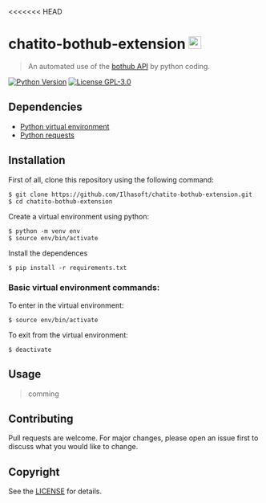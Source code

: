 <<<<<<< HEAD
# chatito-bothub-extension <img src="https://push.al/wp-content/uploads/2020/02/avatar4.png" width="25">
> An automated use of the [bothub API](https://api.bothub.it/) by python coding.

[![Python Version](https://img.shields.io/badge/python-v3.8-blue)](https://www.python.org/)
[![License GPL-3.0](https://img.shields.io/badge/license-%20GPL--3.0-yellow.svg)](https://github.com/Ilhasoft/bothub-engine/blob/master/LICENSE)

Dependencies
---
- [Python virtual environment](https://packaging.python.org/guides/installing-using-pip-and-virtual-environments/)
- [Python requests](https://pypi.org/project/requests/)

Installation
-------
First of all, clone this repository using the following command:

    $ git clone https://github.com/Ilhasoft/chatito-bothub-extension.git
    $ cd chatito-bothub-extension

Create a virtual environment using python:

	$ python -m venv env
    $ source env/bin/activate

Install the dependences

	$ pip install -r requirements.txt

### Basic virtual environment commands:
To enter in the virtual environment:

	$ source env/bin/activate

To exit from the virtual environment:

	$ deactivate

Usage
---
> comming

Contributing
---
Pull requests are welcome. For major changes, please open an issue first to discuss what you would like to change.

Copyright
---
See the [LICENSE](/LICENSE) for details.